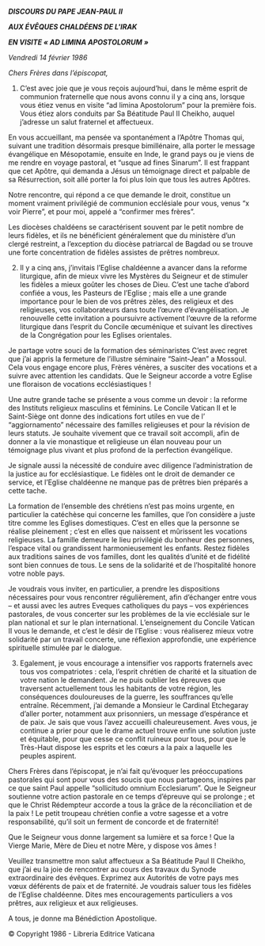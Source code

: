 ***DISCOURS DU PAPE JEAN-PAUL II***

***AUX ÉVÊQUES CHALDÉENS DE L'IRAK***

***EN VISITE « AD LIMINA APOSTOLORUM »***

*Vendredi 14 février 1986*

*Chers Frères dans l’épiscopat,*

1. C’est avec joie que je vous reçois aujourd’hui, dans le même esprit de communion fraternelle que nous avons connu il y a cinq ans, lorsque vous étiez venus en visite “ad limina Apostolorum” pour la première fois. Vous étiez alors conduits par Sa Béatitude Paul II Cheikho, auquel j’adresse un salut fraternel et affectueux.

En vous accueillant, ma pensée va spontanément a l’Apôtre Thomas qui, suivant une tradition désormais presque bimillénaire, alla porter le message évangélique en Mésopotamie, ensuite en Inde, le grand pays ou je viens de me rendre en voyage pastoral, et “usque ad fines Sinarum”. Il est frappant que cet Apôtre, qui demanda a Jésus un témoignage direct et palpable de sa Résurrection, soit allé porter la foi plus loin que tous les autres Apôtres.

Notre rencontre, qui répond a ce que demande le droit, constitue un moment vraiment privilégié de communion ecclésiale pour vous, venus “x voir Pierre”, et pour moi, appelé a “confirmer mes frères”.

Les diocèses chaldéens se caractérisent souvent par le petit nombre de leurs fidèles, et ils ne bénéficient généralement que du ministère d’un clergé restreint, a l’exception du diocèse patriarcal de Bagdad ou se trouve une forte concentration de fidèles assistes de prêtres nombreux.

2. Il y a cinq ans, j’invitais l’Eglise chaldéenne a avancer dans la reforme liturgique, afin de mieux vivre les Mystères du Seigneur et de stimuler les fidèles a mieux goûter les choses de Dieu. C’est une tache d’abord confiée a vous, les Pasteurs de l’Eglise ; mais elle a une grande importance pour le bien de vos prêtres zèles, des religieux et des religieuses, vos collaborateurs dans toute l’œuvre d’évangélisation. Je renouvelle cette invitation a poursuivre activement l’œuvre de la reforme liturgique dans l’esprit du Concile œcuménique et suivant les directives de la Congrégation pour les Eglises orientales.

Je partage votre souci de la formation des séminaristes C’est avec regret que j’ai appris la fermeture de l’illustre séminaire “Saint-Jean” a Mossoul. Cela vous engage encore plus, Frères vénères, a susciter des vocations et a suivre avec attention les candidats. Que le Seigneur accorde a votre Eglise une floraison de vocations ecclésiastiques !

Une autre grande tache se présente a vous comme un devoir : la reforme des Instituts religieux masculins et féminins. Le Concile Vatican II et le Saint-Siège ont donne des indications fort utiles en vue de l’ “aggiornamento” nécessaire des familles religieuses et pour la révision de leurs statuts. Je souhaite vivement que ce travail soit accompli, afin de donner a la vie monastique et religieuse un élan nouveau pour un témoignage plus vivant et plus profond de la perfection évangélique.

Je signale aussi la nécessité de conduire avec diligence l’administration de la justice au for ecclésiastique. Le fidèles ont le droit de demander ce service, et l’Eglise chaldéenne ne manque pas de prêtres bien préparés a cette tache.

La formation de l’ensemble des chrétiens n’est pas moins urgente, en particulier la catéchèse qui concerne les familles, que l’on considère a juste titre comme les Eglises domestiques. C’est en elles que la personne se réalise pleinement ; c’est en elles que naissent et mûrissent les vocations religieuses. La famille demeure le lieu privilégié du bonheur des personnes, l’espace vital ou grandissent harmonieusement les enfants. Restez fidèles aux traditions saines de vos familles, dont les qualités d’unité et de fidélité sont bien connues de tous. Le sens de la solidarité et de l’hospitalité honore votre noble pays.

Je voudrais vous inviter, en particulier, a prendre les dispositions nécessaires pour vous rencontrer régulièrement, afin d’échanger entre vous – et aussi avec les autres Eveques catholiques du pays – vos expériences pastorales, de vous concerter sur les problèmes de la vie ecclésiale sur le plan national et sur le plan international. L’enseignement du Concile Vatican II vous le demande, et c’est le désir de l’Eglise : vous réaliserez mieux votre solidarité par un travail concerte, une réflexion approfondie, une expérience spirituelle stimulée par le dialogue.

3. Egalement, je vous encourage a intensifier vos rapports fraternels avec tous vos compatriotes : cela, l’esprit chrétien de charité et la situation de votre nation le demandent. Je ne puis oublier les épreuves que traversent actuellement tous les habitants de votre région, les conséquences douloureuses de la guerre, les souffrances qu’elle entraîne. Récemment, j’ai demande a Monsieur le Cardinal Etchegaray d’aller porter, notamment aux prisonniers, un message d’espérance et de paix. Je sais que vous l’avez accueilli chaleureusement. Aves vous, je continue a prier pour que le drame actuel trouve enfin une solution juste et équitable, pour que cesse ce conflit ruineux pour tous, pour que le Très-Haut dispose les esprits et les cœurs a la paix a laquelle les peuples aspirent.

Chers Frères dans l’épiscopat, je n’ai fait qu’évoquer les préoccupations pastorales qui sont pour vous des soucis que nous partageons, inspires par ce que saint Paul appelle “sollicitudo omnium Ecclesiarum”. Que le Seigneur soutienne votre action pastorale en ce temps d’épreuve qui se prolonge ; et que le Christ Rédempteur accorde a tous la grâce de la réconciliation et de la paix ! Le petit troupeau chrétien confie a votre sagesse et a votre responsabilité, qu’il soit un ferment de concorde et de fraternité!

Que le Seigneur vous donne largement sa lumière et sa force ! Que la Vierge Marie, Mère de Dieu et notre Mère, y dispose vos âmes !

Veuillez transmettre mon salut affectueux a Sa Béatitude Paul II Cheikho, que j’ai eu la joie de rencontrer au cours des travaux du Synode extraordinaire des évêques. Exprimez aux Autorités de votre pays mes vœux déférents de paix et de fraternité. Je voudrais saluer tous les fidèles de l’Eglise chaldéenne. Dites mes encouragements particuliers a vos prêtres, aux religieux et aux religieuses.

A tous, je donne ma Bénédiction Apostolique.

© Copyright 1986 - Libreria Editrice Vaticana